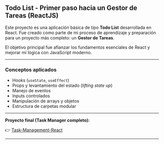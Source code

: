 ## Todo List - Primer paso hacia un Gestor de Tareas (ReactJS)

Este proyecto es una aplicación básica de tipo **Todo List** desarrollada en React. Fue creado como parte de mi proceso de aprendizaje y preparación para un proyecto más completo: un **Gestor de Tareas**.

El objetivo principal fue afianzar los fundamentos esenciales de React y mejorar mi lógica con JavaScript moderno.

---

### Conceptos aplicados

- Hooks (`useState`, `useEffect`)
- Props y levantamiento del estado (*lifting state up*)
- Manejo de eventos
- Inputs controlados
- Manipulación de arrays y objetos
- Estructura de carpetas modular

---

**Proyecto final (Task Manager completo):**  

👉 [Task-Management-React](https://github.com/Ledtius/Task-Management-React)

---





